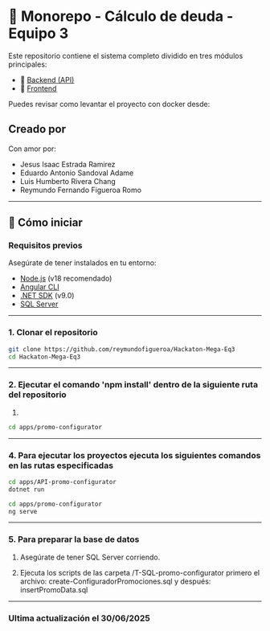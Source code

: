 # 🧩 Monorepo - Cálculo de deuda - Equipo 3

Este repositorio contiene el sistema completo dividido en tres módulos principales:

- 🔌 [Backend (API)](./apps/API-promo-configurator/API.md)
- 🎨 [Frontend](./apps/promo-configurator/frontend.md)

Puedes revisar como levantar el proyecto con docker desde:

## Creado por

Con amor por:

- Jesus Isaac Estrada Ramirez
- Eduardo Antonio Sandoval Adame
- Luis Humberto Rivera Chang
- Reymundo Fernando Figueroa Romo

---

## 🚀 Cómo iniciar

### Requisitos previos

Asegúrate de tener instalados en tu entorno:

- [Node.js](https://nodejs.org/) (v18 recomendado)
- [Angular CLI](https://angular.io/cli)
- [.NET SDK](https://dotnet.microsoft.com/) (v9.0)
- [SQL Server](https://www.microsoft.com/en-us/sql-server/sql-server-downloads)

---

### 1. Clonar el repositorio

```bash
git clone https://github.com/reymundofigueroa/Hackaton-Mega-Eq3
cd Hackaton-Mega-Eq3
```

---

### 2. Ejecutar el comando 'npm install' dentro de la siguiente ruta del repositorio

1.

```bash
cd apps/promo-configurator


```

---

### 4. Para ejecutar los proyectos ejecuta los siguientes comandos en las rutas especificadas

```bash
cd apps/API-promo-configurator
dotnet run

```

```bash
cd apps/promo-configurator
ng serve

```
---

### 5. Para preparar la base de datos

1. Asegúrate de tener SQL Server corriendo.

2. Ejecuta los scripts de las carpeta /T-SQL-promo-configurator primero el archivo: create-ConfiguradorPromociones.sql y después: insertPromoData.sql

---

### Ultima actualización el 30/06/2025
